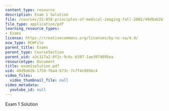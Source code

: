 ```yaml
---
content_type: resource
description: Exam 1 Solution
file: /courses/22-058-principles-of-medical-imaging-fall-2002/49d9a62b1759fba4673c7c7f4c005bc4_exam1solution.pdf
file_type: application/pdf
learning_resource_types:
- Exams
license: https://creativecommons.org/licenses/by-nc-sa/4.0/
ocw_type: OCWFile
parent_title: Exams
parent_type: CourseSection
parent_uid: a3c317a2-0f2c-9c6c-6397-1ae3974095ea
resourcetype: Document
title: exam1solution.pdf
uid: 49d9a62b-1759-fba4-673c-7c7f4c005bc4
video_files:
  video_thumbnail_file: null
video_metadata:
  youtube_id: null
---
```

Exam 1 Solution